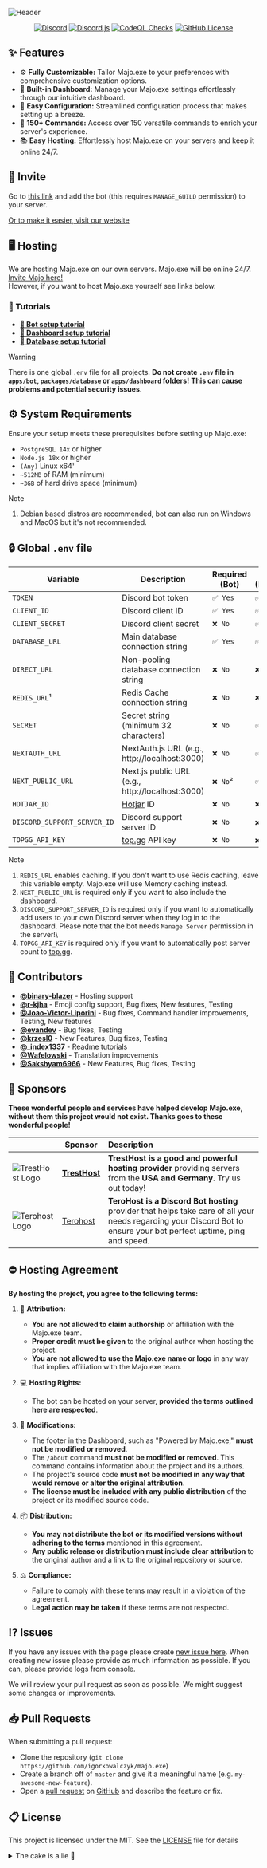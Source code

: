 ![Header](https://github.com/IgorKowalczyk/majo.exe/assets/49127376/8fd53e0b-1902-460c-9d6c-7d42ea84f8bb)

<p align="center">
 <a href="https://majoexe.xyz/server"><img src="https://img.shields.io/discord/695282860399001640?color=%234552ef&logo=discord&label=Discord&style=flat&logoColor=fff" alt="Discord" /></a>
 <a href="https://www.npmjs.com/package/discord.js"><img src="https://img.shields.io/badge/Discord.js-v14-%234552ef?style=flat&logo=npm&logoColor=fff" alt="Discord.js" /></a>
 <a href="https://majoexe.xyz/"><img src="https://img.shields.io/github/actions/workflow/status/igorkowalczyk/majo.exe/codeql-analysis.yml?branch=master&style=flat&label=CodeQL&logo=github&color=%234552ef" alt="CodeQL Checks" /></a>
 <a href="https://majoexe.xyz"><img src="https://img.shields.io/github/license/igorkowalczyk/majo.exe?style=flat&;logo=github&label=License&color=%234552ef" alt="GitHub License" /></a>
</p>

## ✨ Features

- ⚙️ **Fully Customizable:** Tailor Majo.exe to your preferences with comprehensive customization options.
- 🌆 **Built-in Dashboard:** Manage your Majo.exe settings effortlessly through our intuitive dashboard.
- 📝 **Easy Configuration:** Streamlined configuration process that makes setting up a breeze.
- 💯 **150+ Commands:** Access over 150 versatile commands to enrich your server's experience.
- 📚 **Easy Hosting:** Effortlessly host Majo.exe on your servers and keep it online 24/7.

## 🔗 Invite

Go to [this link](https://discord.com/oauth2/authorize/?permissions=4294967287&scope=bot%20applications.commands&client_id=949342410150924319) and add the bot (this requires `MANAGE_GUILD` permission) to your server.

[Or to make it easier, visit our website](https://majoexe.xyz/)

## 🖥️ Hosting

We are hosting Majo.exe on our own servers. Majo.exe will be online 24/7. [Invite Majo here!](https://majoexe.xyz/api/invite)  
However, if you want to host Majo.exe yourself see links below.

### 📝 Tutorials

- **[🤖 Bot setup tutorial](/apps/bot/README.md)**
- **[🔩 Dashboard setup tutorial](/apps/dashboard/README.md)**
- **[📝 Database setup tutorial](/packages/database/README.md)**

> [!WARNING]
> There is one global `.env` file for all projects. **Do not create `.env` file in `apps/bot`, `packages/database` or `apps/dashboard` folders!** **This can cause problems and potential security issues.**

## ⚙️ System Requirements

Ensure your setup meets these prerequisites before setting up Majo.exe:

- `PostgreSQL 14x` or higher
- `Node.js 18x` or higher
- `(Any)` Linux x64¹
- `~512MB` of RAM (minimum)
- `~3GB` of hard drive space (minimum)

<!-- prettier-ignore-start -->
> [!NOTE]
> 1. Debian based distros are recommended, bot can also run on Windows and MacOS but it's not recommended.
<!-- prettier-ignore-end -->

## 🔒 Global `.env` file

| Variable                    | Description                                      | Required (Bot) | Required (Dashboard) |
| --------------------------- | ------------------------------------------------ | -------------- | -------------------- |
| `TOKEN`                     | Discord bot token                                | `✅ Yes`       | `✅ Yes`             |
| `CLIENT_ID`                 | Discord client ID                                | `✅ Yes`       | `✅ Yes`             |
| `CLIENT_SECRET`             | Discord client secret                            | `❌ No`        | `✅ Yes`             |
| `DATABASE_URL`              | Main database connection string                  | `✅ Yes`       | `✅ Yes`             |
| `DIRECT_URL`                | Non-pooling database connection string           | `❌ No`        | `❌ No`              |
| `REDIS_URL`¹                | Redis Cache connection string                    | `❌ No`        | `❌ No`              |
| `SECRET`                    | Secret string (minimum 32 characters)            | `❌ No`        | `✅ Yes`             |
| `NEXTAUTH_URL`              | NextAuth.js URL (e.g., http://localhost:3000)    | `❌ No`        | `✅ Yes`             |
| `NEXT_PUBLIC_URL`           | Next.js public URL (e.g., http://localhost:3000) | `❌ No`²       | `✅ Yes`             |
| `HOTJAR_ID`                 | [Hotjar](https://hotjar.com) ID                  | `❌ No`        | `❌ No`              |
| `DISCORD_SUPPORT_SERVER_ID` | Discord support server ID                        | `❌ No`        | `❌ No`³             |
| `TOPGG_API_KEY`             | [top.gg](https://top.gg) API key                 | `❌ No`        | `❌ No`⁴             |

<!-- prettier-ignore-start -->
> [!NOTE]
> 1. `REDIS_URL` enables caching. If you don't want to use Redis caching, leave this variable empty. Majo.exe will use Memory caching instead.  
> 2. `NEXT_PUBLIC_URL` is required only if you want to also include the dashboard.  
> 3. `DISCORD_SUPPORT_SERVER_ID` is required only if you want to automatically add users to your own Discord server when they log in to the dashboard. Please note that the bot needs `Manage Server` permission in the server!\
> 4. `TOPGG_API_KEY` is required only if you want to automatically post server count to [top.gg](https://top.gg).

<!-- prettier-ignore-end -->

## 📝 Contributors

- [**@binary-blazer**](https://github.com/binary-blazer) - Hosting support
- [**@r-kjha**](https://github.com/r-kjha) - Emoji config support, Bug fixes, New features, Testing
- [**@Joao-Victor-Liporini**](https://github.com/Joao-Victor-Liporini) - Bug fixes, Command handler improvements, Testing, New features
- [**@evandev**](https://github.com/xefew) - Bug fixes, Testing
- [**@krzesl0**](https://github.com/krzesl0) - New Features, Bug fixes, Testing
- [**@\_index1337**](https://github.com/index1337) - Readme tutorials
- [**@Wafelowski**](https://github.com/HeavyWolfPL) - Translation improvements
- [**@Sakshyam6966**](https://github.com/Sakshyam6966) - New Features, Bug fixes, Testing

## 💝 Sponsors

**These wonderful people and services have helped develop Majo.exe, without them this project would not exist. Thanks goes to these wonderful people!**

|                                                                                                                                                             | Sponsor                                                             | Description                                                                                                                                                         |
| ----------------------------------------------------------------------------------------------------------------------------------------------------------- | ------------------------------------------------------------------- | :------------------------------------------------------------------------------------------------------------------------------------------------------------------ |
| ![TrestHost Logo](https://media.discordapp.net/attachments/1016532713173426297/1137629737334870038/tresthost.png?width=112&height=112)                      | [**TrestHost**](https://dash.tresthost.me/register?ref=majonez.exe) | **TrestHost is a good and powerful hosting provider** providing servers from the **USA and Germany**. Try us out today!                                             |
| ![Terohost Logo](https://media.discordapp.net/attachments/905722570286960650/1139902959308783677/943e2f13a56ed86da3bfd4ffcbd5094e.png?width=112&height=112) | [Terohost](https://my.terohost.com/aff.php?aff=17)                  | **TeroHost is a Discord Bot hosting** provider that helps take care of all your needs regarding your Discord Bot to ensure your bot perfect uptime, ping and speed. |

## ⛔ Hosting Agreement

**By hosting the project, you agree to the following terms:**

1. 📜 **Attribution:**

   - **You are not allowed to claim authorship** or affiliation with the Majo.exe team.
   - **Proper credit must be given** to the original author when hosting the project.
   - **You are not allowed to use the Majo.exe name or logo** in any way that implies affiliation with the Majo.exe team.

2. 💻 **Hosting Rights:**

   - The bot can be hosted on your server, **provided the terms outlined here are respected**.

3. 🚧 **Modifications:**

   - The footer in the Dashboard, such as "Powered by Majo.exe," **must not be modified or removed**.
   - The `/about` command **must not be modified or removed**. This command contains information about the project and its authors.
   - The project's source code **must not be modified in any way that would remove or alter the original attribution**.
   - **The license must be included with any public distribution** of the project or its modified source code.

4. 📦 **Distribution:**

   - **You may not distribute the bot or its modified versions without adhering to the terms** mentioned in this agreement.
   - **Any public release or distribution must include clear attribution** to the original author and a link to the original repository or source.

5. ⚖️ **Compliance:**
   - Failure to comply with these terms may result in a violation of the agreement.
   - **Legal action may be taken** if these terms are not respected.

## ⁉️ Issues

If you have any issues with the page please create [new issue here](https://github.com/igorkowalczyk/majo.exe/issues). When creating new issue please provide as much information as possible. If you can, please provide logs from console.

We will review your pull request as soon as possible. We might suggest some changes or improvements.

## 📥 Pull Requests

When submitting a pull request:

- Clone the repository (`git clone https://github.com/igorkowalczyk/majo.exe`)
- Create a branch off of `master` and give it a meaningful name (e.g. `my-awesome-new-feature`).
- Open a [pull request](https://github.com/igorkowalczyk/majo.exe/pulls) on [GitHub](https://github.com) and describe the feature or fix.

## 📋 License

This project is licensed under the MIT. See the [LICENSE](https://github.com/igorkowalczyk/majo.exe/blob/master/license.md) file for details

<details>
 <summary>The cake is a lie 🍰</summary>

<a href="https://igorkowalczyk.dev"><img src="https://views.igorkowalczyk.vercel.app/api/badge/majo.exe?style=flat-square&color=333333&label=Repo+views" alt="Github repository views"></a>

</details>

